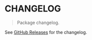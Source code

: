 # CHANGELOG

> Package changelog.

See [GitHub Releases](https://github.com/stdlib-js/constants-float64-high-word-significand-mask/releases) for the changelog.